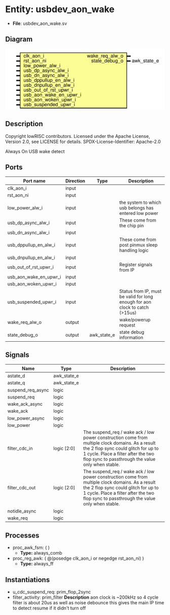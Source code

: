 # Entity: usbdev_aon_wake

- **File**: usbdev_aon_wake.sv
## Diagram

![Diagram](usbdev_aon_wake.svg "Diagram")
## Description

 Copyright lowRISC contributors.
 Licensed under the Apache License, Version 2.0, see LICENSE for details.
 SPDX-License-Identifier: Apache-2.0

 Always On USB wake detect


## Ports

| Port name              | Direction | Type        | Description                                                                   |
| ---------------------- | --------- | ----------- | ----------------------------------------------------------------------------- |
| clk_aon_i              | input     |             |                                                                               |
| rst_aon_ni             | input     |             |                                                                               |
| low_power_alw_i        | input     |             |  the system to which usb belongs has entered low power                        |
| usb_dp_async_alw_i     | input     |             |  These come from the chip pin                                                 |
| usb_dn_async_alw_i     | input     |             |                                                                               |
| usb_dppullup_en_alw_i  | input     |             |  These come from post pinmux sleep handling logic                             |
| usb_dnpullup_en_alw_i  | input     |             |                                                                               |
| usb_out_of_rst_upwr_i  | input     |             |  Register signals from IP                                                     |
| usb_aon_wake_en_upwr_i | input     |             |                                                                               |
| usb_aon_woken_upwr_i   | input     |             |                                                                               |
| usb_suspended_upwr_i   | input     |             |  Status from IP, must be valid for long enough for aon clock to catch (>15us) |
| wake_req_alw_o         | output    |             |  wake/powerup request                                                         |
| state_debug_o          | output    | awk_state_e |  state debug information                                                      |
## Signals

| Name              | Type        | Description                                                                                                                                                                                                                              |
| ----------------- | ----------- | ---------------------------------------------------------------------------------------------------------------------------------------------------------------------------------------------------------------------------------------- |
| astate_d          | awk_state_e |                                                                                                                                                                                                                                          |
| astate_q          | awk_state_e |                                                                                                                                                                                                                                          |
| suspend_req_async | logic       |                                                                                                                                                                                                                                          |
| suspend_req       | logic       |                                                                                                                                                                                                                                          |
| wake_ack_async    | logic       |                                                                                                                                                                                                                                          |
| wake_ack          | logic       |                                                                                                                                                                                                                                          |
| low_power_async   | logic       |                                                                                                                                                                                                                                          |
| low_power         | logic       |                                                                                                                                                                                                                                          |
| filter_cdc_in     | logic [2:0] |  The suspend_req / wake ack / low power construction come from multiple clock domains.  As a result the 2 flop sync could glitch for up to 1 cycle.  Place a filter after  the two flop sync to passthrough the value only when stable.  |
| filter_cdc_out    | logic [2:0] |  The suspend_req / wake ack / low power construction come from multiple clock domains.  As a result the 2 flop sync could glitch for up to 1 cycle.  Place a filter after  the two flop sync to passthrough the value only when stable.  |
| notidle_async     | logic       |                                                                                                                                                                                                                                          |
| wake_req          | logic       |                                                                                                                                                                                                                                          |
## Processes
- proc_awk_fsm: (  )
  - **Type:** always_comb
- proc_reg_awk: ( @(posedge clk_aon_i or negedge rst_aon_ni) )
  - **Type:** always_ff
## Instantiations

- u_cdc_suspend_req: prim_flop_2sync
- filter_activity: prim_filter
**Description**
 aon clock is ~200kHz so 4 cycle filter is about 20us
 as well as noise debounce this gives the main IP time to detect resume if it didn't turn off

